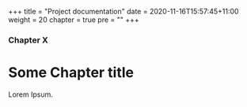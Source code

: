 +++
title = "Project documentation"
date = 2020-11-16T15:57:45+11:00
weight = 20
chapter = true
pre = "<b></b>"
+++

### Chapter X

# Some Chapter title

Lorem Ipsum.